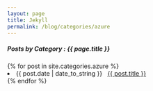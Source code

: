 ```yaml
---
layout: page
title: Jekyll
permalink: /blog/categories/azure
---
```

 
<h5> Posts by Category : {{ page.title }} </h5>

<div class="card">
<!-- Change the category here -->
{% for post in site.categories.azure %}
 <li class="category-posts"><span>{{ post.date | date_to_string }}</span> &nbsp; <a href="{{ post.url }}">{{ post.title }}</a></li>
{% endfor %}
</div>